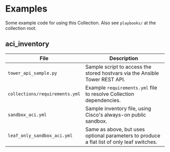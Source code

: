 # Examples

Some example code for using this Collection. Also see `playbooks/` at the collection root.

## aci_inventory

| File                           | Description                                                                               |
| ------------------------------ | ----------------------------------------------------------------------------------------- |
| `tower_api_sample.py`          | Sample script to access the stored hostvars via the Ansible Tower REST API.               |
| `collections/requirements.yml` | Example `requirements.yml` file to resolve Collection dependencies.                       |
| `sandbox_aci.yml`              | Sample inventory file, using Cisco's always-on public sandbox.                            |
| `leaf_only_sandbox_aci.yml`    | Same as above, but uses optional parameters to produce a flat list of only leaf switches. |
